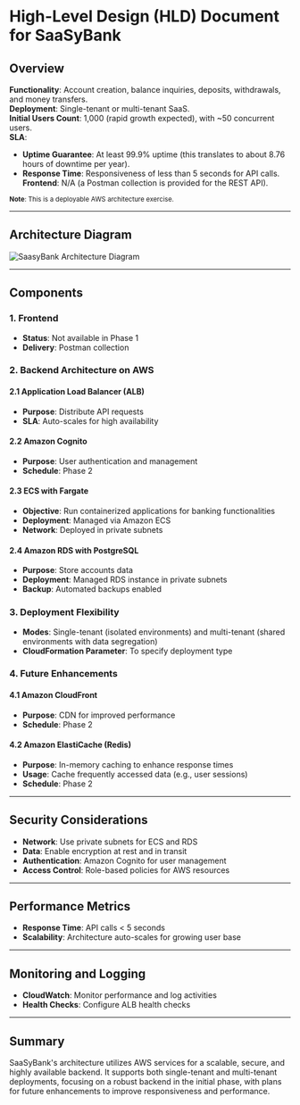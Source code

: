 # High-Level Design (HLD) Document for SaaSyBank

## Overview

**Functionality**: Account creation, balance inquiries, deposits, withdrawals, and money transfers.  
**Deployment**: Single-tenant or multi-tenant SaaS.  
**Initial Users Count**: 1,000 (rapid growth expected), with ~50 concurrent users.  
**SLA**:
- **Uptime Guarantee**:
  At least 99.9% uptime (this translates to about 8.76 hours of downtime per year).
- **Response Time**:
  Responsiveness of less than 5 seconds for API calls.
**Frontend**: N/A (a Postman collection is provided for the REST API).

<small>**Note**: This is a deployable AWS architecture exercise.</small>

---

## Architecture Diagram

![SaasyBank Architecture Diagram](https://lucid.app/publicSegments/view/bb6c7c85-d136-4819-8398-8f4626df6163/image.jpeg)

---

## Components

### 1. **Frontend**

- **Status**: Not available in Phase 1
- **Delivery**: Postman collection

### 2. **Backend Architecture on AWS**

#### 2.1 **Application Load Balancer (ALB)**

- **Purpose**: Distribute API requests
- **SLA**: Auto-scales for high availability

#### 2.2 **Amazon Cognito**

- **Purpose**: User authentication and management
- **Schedule**: Phase 2

#### 2.3 **ECS with Fargate**

- **Objective**: Run containerized applications for banking functionalities
- **Deployment**: Managed via Amazon ECS
- **Network**: Deployed in private subnets

#### 2.4 **Amazon RDS with PostgreSQL**

- **Purpose**: Store accounts data
- **Deployment**: Managed RDS instance in private subnets
- **Backup**: Automated backups enabled

### 3. **Deployment Flexibility**

- **Modes**: Single-tenant (isolated environments) and multi-tenant (shared environments with data segregation)
- **CloudFormation Parameter**: To specify deployment type

### 4. **Future Enhancements**

#### 4.1 **Amazon CloudFront**

- **Purpose**: CDN for improved performance
- **Schedule**: Phase 2

#### 4.2 **Amazon ElastiCache (Redis)**

- **Purpose**: In-memory caching to enhance response times
- **Usage**: Cache frequently accessed data (e.g., user sessions)
- **Schedule**: Phase 2

---

## Security Considerations

- **Network**: Use private subnets for ECS and RDS
- **Data**: Enable encryption at rest and in transit
- **Authentication**: Amazon Cognito for user management
- **Access Control**: Role-based policies for AWS resources

---

## Performance Metrics

- **Response Time**: API calls < 5 seconds
- **Scalability**: Architecture auto-scales for growing user base

---

## Monitoring and Logging

- **CloudWatch**: Monitor performance and log activities
- **Health Checks**: Configure ALB health checks

---

## Summary

SaaSyBank's architecture utilizes AWS services for a scalable, secure, and highly available backend. It supports both single-tenant and multi-tenant deployments, focusing on a robust backend in the initial phase, with plans for future enhancements to improve responsiveness and performance.
